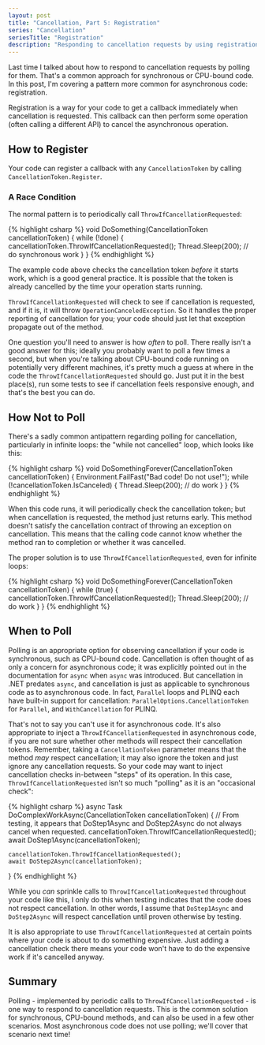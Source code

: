```yaml
---
layout: post
title: "Cancellation, Part 5: Registration"
series: "Cancellation"
seriesTitle: "Registration"
description: "Responding to cancellation requests by using registration."
---
```


Last time I talked about how to respond to cancellation requests by polling for them. That's a common approach for synchronous or CPU-bound code. In this post, I'm covering a pattern more common for asynchronous code: registration.

Registration is a way for your code to get a callback immediately when cancellation is requested. This callback can then perform some operation (often calling a different API) to cancel the asynchronous operation.

## How to Register

Your code can register a callback with any `CancellationToken` by calling `CancellationToken.Register`.

### A Race Condition



The normal pattern is to periodically call `ThrowIfCancellationRequested`:

{% highlight csharp %}
void DoSomething(CancellationToken cancellationToken)
{
    while (!done)
    {
        cancellationToken.ThrowIfCancellationRequested();
        Thread.Sleep(200); // do synchronous work
    }
}
{% endhighlight %}

The example code above checks the cancellation token *before* it starts work, which is a good general practice. It is possible that the token is already cancelled by the time your operation starts running.

`ThrowIfCancellationRequested` will check to see if cancellation is requested, and if it is, it will throw `OperationCanceledException`. So it handles the proper reporting of cancellation for you; your code should just let that exception propagate out of the method.

One question you'll need to answer is how *often* to poll. There really isn't a good answer for this; ideally you probably want to poll a few times a second, but when you're talking about CPU-bound code running on potentially very different machines, it's pretty much a guess at where in the code the `ThrowIfCancellationRequested` should go. Just put it in the best place(s), run some tests to see if cancellation feels responsive enough, and that's the best you can do.

## How Not to Poll

There's a sadly common antipattern regarding polling for cancellation, particularly in infinite loops: the "while not cancelled" loop, which looks like this:

{% highlight csharp %}
void DoSomethingForever(CancellationToken cancellationToken)
{
    Environment.FailFast("Bad code! Do not use!");
    while (!cancellationToken.IsCanceled)
    {
        Thread.Sleep(200); // do work
    }
}
{% endhighlight %}

When this code runs, it will periodically check the cancellation token; but when cancellation is requested, the method just returns early. This method doesn't satisfy the cancellation contract of throwing an exception on cancellation. This means that the calling code cannot know whether the method ran to completion or whether it was cancelled.

The proper solution is to use `ThrowIfCancellationRequested`, even for infinite loops:

{% highlight csharp %}
void DoSomethingForever(CancellationToken cancellationToken)
{
    while (true)
    {
        cancellationToken.ThrowIfCancellationRequested();
        Thread.Sleep(200); // do work
    }
}
{% endhighlight %}

## When to Poll

Polling is an appropriate option for observing cancellation if your code is synchronous, such as CPU-bound code. Cancellation is often thought of as only a concern for asynchronous code; it was explicitly pointed out in the documentation for `async` when `async` was introduced. But cancellation in .NET predates `async`, and cancellation is just as applicable to synchronous code as to asynchronous code. In fact, `Parallel` loops and PLINQ each have built-in support for cancellation: `ParallelOptions.CancellationToken` for `Parallel`, and `WithCancellation` for PLINQ.

That's not to say you can't use it for asynchronous code. It's also appropriate to inject a `ThrowIfCancellationRequested` in asynchronous code, if you are not sure whether other methods will respect their cancellation tokens. Remember, taking a `CancellationToken` parameter means that the method *may* respect cancellation; it may also ignore the token and just ignore any cancellation requests. So your code may want to inject cancellation checks in-between "steps" of its operation. In this case, `ThrowIfCancellationRequested` isn't so much "polling" as it is an "occasional check":

{% highlight csharp %}
async Task DoComplexWorkAsync(CancellationToken cancellationToken)
{
    // From testing, it appears that DoStep1Async and DoStep2Async do not always cancel when requested.
    cancellationToken.ThrowIfCancellationRequested();
    await DoStep1Async(cancellationToken);

    cancellationToken.ThrowIfCancellationRequested();
    await DoStep2Async(cancellationToken);
}
{% endhighlight %}

While you *can* sprinkle calls to `ThrowIfCancellationRequested` throughout your code like this, I only do this when testing indicates that the code does not respect cancellation. In other words, I assume that `DoStep1Async` and `DoStep2Async` will respect cancellation until proven otherwise by testing.

It is also appropriate to use `ThrowIfCancellationRequested` at certain points where your code is about to do something expensive. Just adding a cancellation check there means your code won't have to do the expensive work if it's cancelled anyway.

## Summary

Polling - implemented by periodic calls to `ThrowIfCancellationRequested` - is one way to respond to cancellation requests. This is the common solution for synchronous, CPU-bound methods, and can also be used in a few other scenarios. Most asynchronous code does not use polling; we'll cover that scenario next time!

